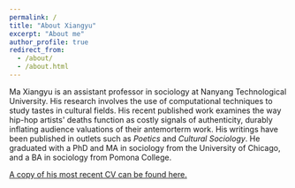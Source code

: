 ```yaml
---
permalink: /
title: "About Xiangyu"
excerpt: "About me"
author_profile: true
redirect_from: 
  - /about/
  - /about.html
---
```


Ma Xiangyu is an assistant professor in sociology at Nanyang Technological University. His research involves the use of computational techniques to study tastes in cultural fields. His recent published work examines the way hip-hop artists' deaths function as costly signals of authenticity, durably inflating audience valuations of their antemorterm work. His writings have been published in outlets such as *Poetics* and *Cultural Sociology*. He graduated with a PhD and MA in sociology from the University of Chicago, and a BA in sociology from Pomona College. 

[A copy of his most recent CV can be found here.](/files/cv/current.pdf)